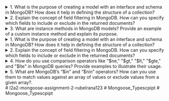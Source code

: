 <details>
  <summary>1. What is the purpose of creating a model with an interface and schema in MongoDB? How does it help in defining the structure of a collection?</summary>
  
 The purpose of creating a model with an interface and schema in MongoDB is to define the structure of a collection. The interface defines the properties that a document in the collection can have, and the schema defines the data types and validation rules for those properties. This helps to ensure that the data in the collection is consistent and well-formed.

  How does it help in defining the structure of a collection?

 - **Increased code safety:** By defining the structure of your collections in advance, you can catch errors in your code early on. This can help to prevent bugs from occurring in production.

 - **Improved code readability:** Models with interfaces and schemas can make your code more readable and easier to understand. This can make it easier to maintain and update your code in the future.
- **Enhanced debugging capabilities:** Models with interfaces and schemas can make it easier to debug your code. This is because you can use the schema to see what properties are expected on a document, and you can use the interface to see what types of values are allowed for those properties.
</details>



<details>
  <summary>2. Explain the concept of field filtering in MongoDB. How can you specify which fields to include or exclude in the returned documents?</summary>
  
- Field filtering in MongoDB refers to the concept of selecting specific fields to include or exclude in the returned documents. It allows you to control the structure and content of the documents you retrieve from the database.
- In MongoDB, you can specify which fields to include or exclude using the projection parameter in queries. The projection parameter takes an object where you define the fields you want to include or exclude.
- To include specific fields, you can use the field names with a value of 1, like this:

db.collection.find({}, { field1: 1, field2: 1 })

This query will return documents with only the specified fields (field1 and field2).

On the other hand, if you want to exclude specific fields, you can use a value of 0, like this:

db.collection.find({}, { field3: 0, field4: 0 })
</details>



<details>
  <summary>3. What are instance methods in MongoDB models? Provide an example of a custom instance method and explain its purpose.</summary>
  
Instance methods in MongoDB models are methods that are defined on a specific instance of a model, rather than on the model itself. This means that each instance of the model can have its own unique implementation of the method.

Instance methods are typically used to perform operations that are specific to a particular instance of the model. For example, an instance method might be used to calculate a value based on the data in the model, or to perform an action on the data in the model.

Here is an example of a custom instance method:

**Code snippet**

```
class User {
  constructor(name: string, email: string) {
    this.name = name;
    this.email = email;
  }

  get fullName() {
    return `${this.name} ${this.lastName}`;
  }
}

```

Here are some additional benefits of using instance methods in MongoDB models:

- **Increased code flexibility:** Instance methods can be used to add new functionality to your models without having to modify the schema. This can make it easier to add new features to your application without having to redeploy the application.
- **Improved code readability:** Instance methods can make your code more readable and easier to understand. This can make it easier to maintain and update your code in the future.
- **Enhanced debugging capabilities:** Instance methods can make it easier to debug your code. This is because you can use the method name to see what the method is supposed to do, and you can use the method's implementation to see how the method is implemented.

Overall, using instance methods in MongoDB models can help to improve the flexibility, readability, and debugging capabilities of your code.
</details>





<details>
  <summary>1. What is the purpose of creating a model with an interface and schema in MongoDB? How does it help in defining the structure of a collection?</summary>
  
 The purpose of creating a model with an interface and schema in MongoDB is to define the structure of a collection. The interface defines the properties that a document in the collection can have, and the schema defines the data types and validation rules for those properties. This helps to ensure that the data in the collection is consistent and well-formed.

 How does it help in defining the structure of a collection?

 - **Increased code safety:** By defining the structure of your collections in advance, you can catch errors in your code early on. This can help to prevent bugs from occurring in production.

 - **Improved code readability:** Models with interfaces and schemas can make your code more readable and easier to understand. This can make it easier to maintain and update your code in the future.
- **Enhanced debugging capabilities:** Models with interfaces and schemas can make it easier to debug your code. This is because you can use the schema to see what properties are expected on a document, and you can use the interface to see what types of values are allowed for those properties.
</details>



<details>
  <summary>2. Explain the concept of field filtering in MongoDB. How can you specify which fields to include or exclude in the returned documents?</summary>
  
- Field filtering in MongoDB refers to the concept of selecting specific fields to include or exclude in the returned documents. It allows you to control the structure and content of the documents you retrieve from the database.
- In MongoDB, you can specify which fields to include or exclude using the projection parameter in queries. The projection parameter takes an object where you define the fields you want to include or exclude.
- To include specific fields, you can use the field names with a value of 1, like this:

db.collection.find({}, { field1: 1, field2: 1 })

This query will return documents with only the specified fields (field1 and field2).

On the other hand, if you want to exclude specific fields, you can use a value of 0, like this:

db.collection.find({}, { field3: 0, field4: 0 })
</details>



<details>
  <summary>4. How do you use comparison operators like "$ne," "$gt," "$lt," "$gte," and "$lte" in MongoDB queries? Provide examples to illustrate their usage.</summary>
  

In MongoDB queries, comparison operators like "$ne" (not equal), "$gt" (greater than), "$lt" (less than), "$gte" (greater than or equal to), and "$lte" (less than or equal to) are used to perform comparisons on field values. These operators allow you to filter and retrieve documents based on specific conditions.

Here are examples to demonstrate the usage of these comparison operators:

1. "$ne" (not equal): Matches values that are not equal to the specified value.

```
javascriptCopy code
db.collection.find({ age: { $ne: 30 } })

```

This query will retrieve documents where the "age" field is not equal to 30.

1. "$gt" (greater than): Matches values that are greater than the specified value.

```
javascriptCopy code
db.collection.find({ age: { $gt: 25 } })

```

This query will retrieve documents where the "age" field is greater than 25.

1. "$lt" (less than): Matches values that are less than the specified value.

```
javascriptCopy code
db.collection.find({ age: { $lt: 40 } })

```

This query will retrieve documents where the "age" field is less than 40.

1. "$gte" (greater than or equal to): Matches values that are greater than or equal to the specified value.

```
javascriptCopy code
db.collection.find({ age: { $gte: 18 } })

```

This query will retrieve documents where the "age" field is greater than or equal to 18.

1. "$lte" (less than or equal to): Matches values that are less than or equal to the specified value.

```
javascriptCopy code
db.collection.find({ age: { $lte: 50 } })

```

This query will retrieve documents where the "age" field is less than or equal to 50.

You can use these comparison operators in combination with other query operators to create more complex and specific queries. These operators provide powerful tools for filtering and retrieving documents based on various conditions in MongoDB.
He
</details>




<details>
  <summary>5. What are MongoDB’s “$in” and “$nin” operators? How can you use them to match values against an array of values or exclude values from a given array?.</summary>
  

In MongoDB, the "$in" and "$nin" operators are used to match or exclude values against an array of values in a query. These operators allow you to specify multiple values and check if a field matches any of those values ("$in") or does not match any of those values ("$nin").

Here's an explanation of how to use these operators:

1. "$in" operator: Matches values against an array of values.

db.collection.find({ field: { $in: [value1, value2, ...] } })

2. "$nin" operator: Excludes values from a given array.

db.collection.find({ field: { $nin: [value1, value2, ...] } })
</details># l2a2-mongoose-assignment-2-rubelrana123
#   M o n g o o s e _ T y p e s c p i p t  
 # Mongoose_Typescpipt
